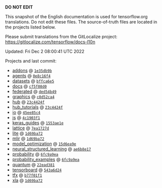 __DO NOT EDIT__

This snapshot of the English documentation is used for tensorflow.org
translations. Do not edit these files. The source-of-truth files are located in
the projects listed below.

Please submit translations from the GitLocalize project: https://gitlocalize.com/tensorflow/docs-l10n

Updated: Fri Dec  2 08:00:41 UTC 2022

Projects and last commit:

- [addons](https://github.com/tensorflow/addons/tree/master/docs) @ <a href='https://github.com/tensorflow/addons/commit/1e35db9b42ace875c4a697e57b944a1d48ba2b87'><code>1e35db9b</code></a>
- [agents](https://github.com/tensorflow/agents/tree/master/docs) @ <a href='https://github.com/tensorflow/agents/commit/0e8c16f402e63a62ca0f88fcfb837726736f1e99'><code>0e8c16f4</code></a>
- [datasets](https://github.com/tensorflow/datasets/tree/master/docs) @ <a href='https://github.com/tensorflow/datasets/commit/bffca6e5291c6cc0a0589adf2e45e658028744ec'><code>bffca6e5</code></a>
- [docs](https://github.com/tensorflow/docs/tree/master/site/en) @ <a href='https://github.com/tensorflow/docs/commit/cf5f08d049bfe2988ceb8beccb97b33aa5fc6f43'><code>cf5f08d0</code></a>
- [federated](https://github.com/tensorflow/federated/tree/main/docs) @ <a href='https://github.com/tensorflow/federated/commit/ded54b4952df1e3e49a3fddf389504848806bc12'><code>ded54b49</code></a>
- [graphics](https://github.com/tensorflow/graphics/tree/master/tensorflow_graphics/g3doc) @ <a href='https://github.com/tensorflow/graphics/commit/c0d52ca4e872febf79701b1357181b5ba7597cd7'><code>c0d52ca4</code></a>
- [hub](https://github.com/tensorflow/hub/tree/master/docs) @ <a href='https://github.com/tensorflow/hub/commit/23c4424fdfbfe6bd022b9435866e95f915ee663c'><code>23c4424f</code></a>
- [hub_tutorials](https://github.com/tensorflow/hub/tree/master/examples/colab) @ <a href='https://github.com/tensorflow/hub/commit/23c4424fdfbfe6bd022b9435866e95f915ee663c'><code>23c4424f</code></a>
- [io](https://github.com/tensorflow/io/tree/master/docs) @ <a href='https://github.com/tensorflow/io/commit/45ee85c420b47842b00236e3ad3c420fbc731516'><code>45ee85c4</code></a>
- [js](https://github.com/tensorflow/tfjs-website/tree/master/docs) @ <a href='https://github.com/tensorflow/tfjs-website/commit/4c1903f11ea67457d4297cb9b8870491f6a67c9d'><code>4c1903f1</code></a>
- [keras_guides](https://github.com/tensorflow/docs/tree/snapshot-keras/site/en/guide/keras) @ <a href='https://github.com/tensorflow/docs/commit/1553ae1e4a149be71703e2ee60173b3d1e0e8c00'><code>1553ae1e</code></a>
- [lattice](https://github.com/tensorflow/lattice/tree/master/docs) @ <a href='https://github.com/tensorflow/lattice/commit/7ea1727de1e0309eb324296bc445e0bf5c5c6d74'><code>7ea1727d</code></a>
- [lite](https://github.com/tensorflow/tensorflow/tree/master/tensorflow/lite/g3doc) @ <a href='https://github.com/tensorflow/tensorflow/commit/1d69ba72834b963b72075a82c10959f6bb74e473'><code>1d69ba72</code></a>
- [mlir](https://github.com/tensorflow/tensorflow/tree/master/tensorflow/compiler/mlir/g3doc) @ <a href='https://github.com/tensorflow/tensorflow/commit/1d69ba72834b963b72075a82c10959f6bb74e473'><code>1d69ba72</code></a>
- [model_optimization](https://github.com/tensorflow/model-optimization/tree/master/tensorflow_model_optimization/g3doc) @ <a href='https://github.com/tensorflow/model-optimization/commit/15d6ea9e99c346d4f04983a6501f44b2732ebb50'><code>15d6ea9e</code></a>
- [neural_structured_learning](https://github.com/tensorflow/neural-structured-learning/tree/master/g3doc) @ <a href='https://github.com/tensorflow/neural-structured-learning/commit/ae6b8e1753109b6b92a6037555bee6c1b30aaebb'><code>ae6b8e17</code></a>
- [probability](https://github.com/tensorflow/probability/tree/main/tensorflow_probability/g3doc) @ <a href='https://github.com/tensorflow/probability/commit/6fc9a9eafa91decad29f2c8f33edeb1422c4818e'><code>6fc9a9ea</code></a>
- [probability_examples](https://github.com/tensorflow/probability/tree/main/tensorflow_probability/examples/jupyter_notebooks) @ <a href='https://github.com/tensorflow/probability/commit/6fc9a9eafa91decad29f2c8f33edeb1422c4818e'><code>6fc9a9ea</code></a>
- [quantum](https://github.com/tensorflow/quantum/tree/master/docs) @ <a href='https://github.com/tensorflow/quantum/commit/22ead381acb6446d11b4be17e03d8a57fe59a429'><code>22ead381</code></a>
- [tensorboard](https://github.com/tensorflow/tensorboard/tree/master/docs) @ <a href='https://github.com/tensorflow/tensorboard/commit/543a6d243197944a86c18af1bcab78f552301f88'><code>543a6d24</code></a>
- [tfx](https://github.com/tensorflow/tfx/tree/master/docs) @ <a href='https://github.com/tensorflow/tfx/commit/b77f01f1a89452e5f3c94e7802f6d4c78897eb45'><code>b77f01f1</code></a>
- [xla](https://github.com/tensorflow/tensorflow/tree/master/tensorflow/compiler/xla/g3doc) @ <a href='https://github.com/tensorflow/tensorflow/commit/1d69ba72834b963b72075a82c10959f6bb74e473'><code>1d69ba72</code></a>

